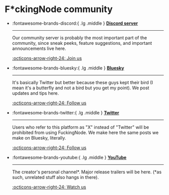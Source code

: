<!-- markdownlint-disable md033 md030 -->
# F\*ckingNode community

<div class="grid cards" markdown>

-   :fontawesome-brands-discord:{ .lg .middle } __[Discord server](https://discord.gg/AA2jYAFNmq)__

    ---

    Our community server is probably the most important part of the community, since sneak peeks, feature suggestions, and important announcements live here.

    [:octicons-arrow-right-24: Join us](https://discord.gg/AA2jYAFNmq)

-   :fontawesome-brands-bluesky:{ .lg .middle } __[Bluesky](https://bsky.app/profile/fknode.bsky.social)__

    ---

    It's basically Twitter but better because these guys kept their bird (I mean it's a butterfly and not a bird but you get my point). We post updates and tips here.

    [:octicons-arrow-right-24: Follow us](https://bsky.app/profile/fknode.bsky.social)

-   :fontawesome-brands-twitter:{ .lg .middle } __[Twitter](https://x.com/FuckingNode)__

    ---

    Users who refer to this platform as "X" instead of "Twitter" will be prohibited from using FuckingNode. We make here the same posts we make on Bluesky, literally.

    [:octicons-arrow-right-24: Follow us](https://x.com/FuckingNode)

-   :fontawesome-brands-youtube:{ .lg .middle } __[YouTube](https://youtube.com/watch?v=_lppvGYUXNk)__

    ---

    The creator's personal channel*. Major release trailers will be here. (\*as such, unrelated stuff also hangs in there).

    [:octicons-arrow-right-24: Watch us](https://youtube.com/watch?v=_lppvGYUXNk)

</div>
